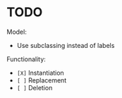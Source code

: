 # TODO

Model:

* Use subclassing instead of labels

Functionality:

* `[X]` Instantiation
* `[ ]` Replacement
* `[ ]` Deletion

